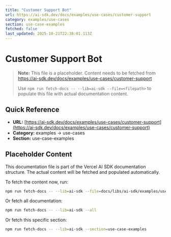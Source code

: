 ```yaml
---
title: "Customer Support Bot"
url: https://ai-sdk.dev/docs/examples/use-cases/customer-support
category: examples/use-cases
section: use-case-examples
fetched: false
last_updated: 2025-10-21T22:38:01.113Z
---
```


# Customer Support Bot

> **Note:** This file is a placeholder. Content needs to be fetched from https://ai-sdk.dev/docs/examples/use-cases/customer-support
>
> Use `npm run fetch-docs -- --lib=ai-sdk --file=<filepath>` to populate this file with actual documentation content.

## Quick Reference

- **URL:** [https://ai-sdk.dev/docs/examples/use-cases/customer-support](https://ai-sdk.dev/docs/examples/use-cases/customer-support)
- **Category:** examples → use-cases
- **Section:** use-case-examples

## Placeholder Content

This documentation file is part of the Vercel AI SDK documentation structure.
The actual content will be fetched and populated automatically.

To fetch the content now, run:

```bash
npm run fetch-docs -- --lib=ai-sdk --file=docs/libs/ai-sdk/examples/use-cases/customer-support.md
```

Or fetch all documentation:

```bash
npm run fetch-docs -- --lib=ai-sdk --all
```

Or fetch this specific section:

```bash
npm run fetch-docs -- --lib=ai-sdk --section=use-case-examples
```
